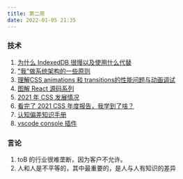 ```yaml
---
title: 第二周
date: 2022-01-05 21:35
---
```

### 技术
1. [为什么 IndexedDB 很慢以及使用什么代替](https://rxdb.info/slow-indexeddb.html)
2. ["我"做系统架构的一些原则](https://coolshell.cn/articles/21672.html)
3. [理解CSS animations 和 transitions的性能问题与动画调试](https://www.fed123.com/html5css3/3920.html)
4. [图解 React 源码系列](https://github.com/7kms/react-illustration-series)
5. [2021 年 CSS 发展情况](https://2021.stateofcss.com/zh-Hans/)
6. [看完了 2021 CSS 年度报告，我学到了啥？](https://mp.weixin.qq.com/s/BbH6IleqLly82Mqx_0W1IQ)
7. [认知偏差知识手册](https://s75w5y7vut.feishu.cn/docs/doccn3BatnScBJe7wD7K3S5poFf)
8. [vscode console 插件](https://marketplace.visualstudio.com/items?itemName=AT-9420.console-helper)
### 言论
1. toB 的行业很难垄断，因为客户不允许。
2. 人和人是不平等的，其中最重要的，是人与人有知识的差异

